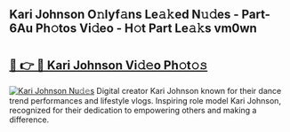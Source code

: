 ## Kari Johnson O𝚗lyf𝚊ns Le𝚊𝚔ed N𝚞𝚍es - Part-6Au Ph𝚘tos Vi𝚍eo - H𝚘t Part Le𝚊𝚔s vm0wn

# <h2><a href="http://hf1y3sm.feru.top/?c=Kari+Johnson">🔗 👉 🔴 Kari Johnson Vi𝚍𝚎o Ph𝚘t𝚘𝚜</a></h2>

[![Kari Johnson Nu𝚍𝚎s](https://i.imgur.com/0TWrTi3.gif)](http://hf1y3sm.feru.top/?c=Kari+Johnson)
Digital creator Kari Johnson known for their dance trend performances and lifestyle vlogs. Inspiring role model Kari Johnson, recognized for their dedication to empowering others and making a difference. 
